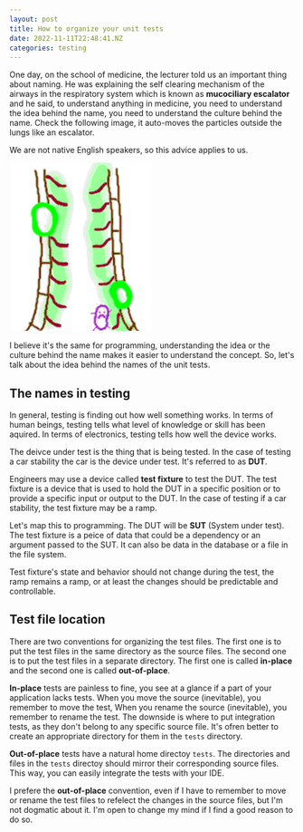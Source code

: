 ```yaml
---
layout: post
title: How to organize your unit tests
date: 2022-11-11T22:48:41.NZ
categories: testing
---
```


One day, on the school of medicine, the lecturer told us an important thing about naming. He was explaining the self clearing mechanism of the airways in the respiratory system which is known as **mucociliary escalator** and he said, to understand anything in medicine, you need to understand the idea behind the name, you need to understand the culture behind the name. Check the following image, it auto-moves the particles outside the lungs like an escalator.

We are not native English speakers, so this advice applies to us.

![mucociliary escalator](/assets/img/mucociliary-escalator.gif)


I believe it's the same for programming, understanding the idea or the culture behind the name makes it easier to understand the concept. So, let's talk about the idea behind the names of the unit tests.

## The names in testing

In general, testing is finding out how well something works. In terms of human beings, testing tells what level of knowledge or skill has been aquired. In terms of electronics, testing tells how well the device works.

The deivce under test is the thing that is being tested. In the case of testing a car stability the car is the device under test. It's referred to as **DUT**.

Engineers may use a device called **test fixture** to test the DUT. The test fixture is a device that is used to hold the DUT in a specific position or to provide a specific input or output to the DUT. In the case of testing if a car stability, the test fixture may be a ramp.

Let's map this to programming. The DUT will be **SUT** (System under test). The test fixture is a peice of data that could be a dependency or an argument passed to the SUT. It can also be data in the database or a file in the file system. 

<p class=note>
Test fixture's state and behavior should not change during the test, the ramp remains a ramp, or at least the changes should be predictable and controllable.
</p>

## Test file location

There are two conventions for organizing the test files. The first one is to put the test files in the same directory as the source files. The second one is to put the test files in a separate directory. The first one is called **in-place** and the second one is called **out-of-place**.

**In-place** tests are painless to fine, you see at a glance if a part of your application lacks tests. When you move the source (inevitable), you remember to move the test, When you rename the source (inevitable), you remember to rename the test. The downside is where to put integration tests, as they don't belong to any specific source file. It's ofren better to create an appropriate directory for them in the `tests` directory.

**Out-of-place** tests have a natural home directoy `tests`. The directories and files in the `tests` directoy should mirror their corresponding source files. This way, you can easily integrate the tests with your IDE.

I prefere the **out-of-place** convention, even if I have to remember to move or rename the test files to refelect the changes in the source files, but I'm not dogmatic about it. I'm open to change my mind if I find a good reason to do so. 

